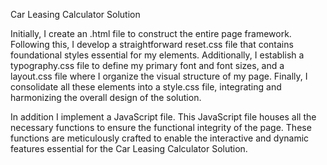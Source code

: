 Car Leasing Calculator Solution

Initially, I create an .html file to construct the entire page framework. Following this,
I develop a straightforward reset.css file that contains foundational styles essential for my elements.
Additionally, I establish a typography.css file to define my primary font and font sizes, and a layout.css 
file where I organize the visual structure of my page. Finally, I consolidate all these elements
into a style.css file, integrating and harmonizing the overall design of the solution.

In addition I implement a JavaScript file. This JavaScript file houses all the necessary
functions to ensure the functional integrity of the page. These functions are meticulously
crafted to enable the interactive and dynamic features essential for the Car Leasing Calculator Solution.

